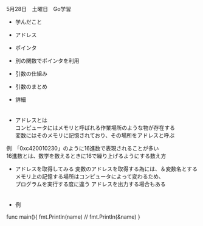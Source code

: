 5月28日　土曜日　Go学習

- 学んだこと<br>
- アドレス
- ポインタ
- 別の関数でポインタを利用
- 引数の仕組み
- 引数のまとめ

- 詳細<br>
　
 - アドレスとは<br>
 コンピュータにはメモリと呼ばれる作業場所のような物が存在する<br>
 変数にはそのメモリに記憶されており、その場所をアドレスと呼ぶ<br>
 
 例　「0xc420010230」のように16進数で表現されることが多い<br>
   16進数とは、数学を数えるときに16で繰り上げるようにする数え方<br>
   
- アドレスを取得してみる
変数のアドレスを取得する為には、＆変数名とする<br>
メモリ上の記憶する場所はコンピュータによって変わるため、<br>プログラムを実行する度に違う
アドレスを出力する場合もある<br>
 　

- 例

func main(){
  fmt.Println(name) // 
  fmt.Println(&name)
}
